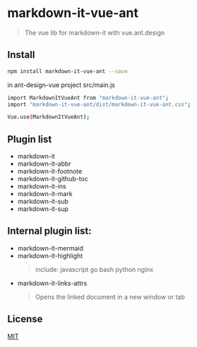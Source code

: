 # markdown-it-vue-ant
> The vue lib for markdown-it with vue.ant.design
## Install

```sh
npm install markdown-it-vue-ant --save
```
in ant-design-vue project src/main.js

```sh
import MarkdownItVueAnt from "markdown-it-vue-ant";
import "markdown-it-vue-ant/dist/markdown-it-vue-ant.css";

Vue.use(MarkdownItVueAnt);
```

## Plugin list

- markdown-it
- markdown-it-abbr
- markdown-it-footnote
- markdown-it-github-toc
- markdown-it-ins
- markdown-it-mark
- markdown-it-sub
- markdown-it-sup
## Internal plugin list:
- markdown-it-mermaid
- markdown-it-highlight
  > include: javascript go bash python nginx
- markdown-it-links-attrs
  > Opens the linked document in a new window or tab

## License
[MIT](https://github.com/ravenq/markdown-it-vue/blob/master/LICENSE)
